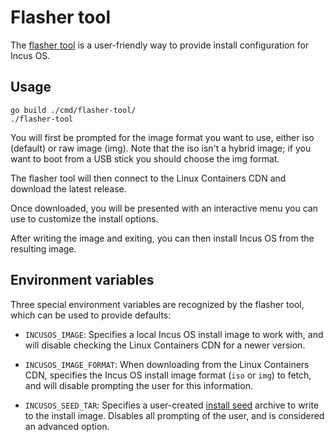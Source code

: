 # Flasher tool
The [flasher tool](https://github.com/lxc/incus-os/tree/main/incus-osd/cmd/flasher-tool)
is a user-friendly way to provide install configuration for Incus OS.

## Usage

    go build ./cmd/flasher-tool/
    ./flasher-tool

You will first be prompted for the image format you want to use, either iso
(default) or raw image (img). Note that the iso isn't a hybrid image; if you
want to boot from a USB stick you should choose the img format.

The flasher tool will then connect to the Linux Containers CDN and download the
latest release.

Once downloaded, you will be presented with an interactive menu you can use to
customize the install options.

After writing the image and exiting, you can then install Incus OS from the
resulting image.

## Environment variables

Three special environment variables are recognized by the flasher tool, which can be
used to provide defaults:

- `INCUSOS_IMAGE`: Specifies a local Incus OS install image to work with, and will
  disable checking the Linux Containers CDN for a newer version.

- `INCUSOS_IMAGE_FORMAT`: When downloading from the Linux Containers CDN, specifies
  the Incus OS install image format (`iso` or `img`) to fetch, and will disable
  prompting the user for this information.

- `INCUSOS_SEED_TAR`: Specifies a user-created [install seed](install-seed.md)
  archive to write to the install image. Disables all prompting of the user, and is
  considered an advanced option.
